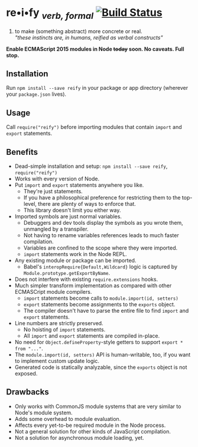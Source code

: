 # re•i•fy <sub>_verb, formal_</sub> [![Build Status](https://travis-ci.org/benjamn/reify.svg?branch=master)](https://travis-ci.org/benjamn/reify)

1. to make (something abstract) more concrete or real.<br>
   _"these instincts are, in humans, reified as verbal constructs"_

**Enable ECMAScript 2015 modules in Node ~~today~~ soon. No caveats. Full stop.**

Installation
---
Run `npm install --save reify` in your package or app directory (wherever your `package.json` lives).

Usage
---
Call `require("reify")` before importing modules that contain `import` and `export` statements.

Benefits
---
* Dead-simple installation and setup: `npm install --save reify`, `require("reify")`
* Works with every version of Node.
* Put `import` and `export` statements anywhere you like.
  * They're just statements.
  * If you have a philosophical preference for restricting them to the top-level, there are plenty of ways to enforce that.
  * This library doesn't limit you either way.
* Imported symbols are just normal variables.
  * Debuggers and dev tools display the symbols as you wrote them, unmangled by a transpiler.
  * Not having to rename variables references leads to much faster compilation.
  * Variables are confined to the scope where they were imported.
  * `import` statements work in the Node REPL.
* Any existing module or package can be imported.
  * Babel's `interopRequire{Default,Wildcard}` logic is captured by `Module.prototype.getExportByName`.
* Does not interfere with existing `require.extensions` hooks.
* Much simpler transform implementation as compared with other ECMASCript module compilers.
  * `import` statements become calls to `module.import(id, setters)`
  * `export` statements become assignments to the `exports` object.
  * The compiler doesn't have to parse the entire file to find `import` and `export` statements.
* Line numbers are strictly preserved.
  * No hoisting of `import` statements.
  * All `import` and `export` statements are compiled in-place.
* No need for `Object.defineProperty`-style getters to support `export * from "..."`.
* The `module.import(id, setters)` API is human-writable, too, if you want to implement custom update logic.
* Generated code is statically analyzable, since the `exports` object is not exposed.

Drawbacks
---
* Only works with CommonJS module systems that are very similar to Node's module system.
* Adds some overhead to module evaluation.
* Affects every yet-to-be required module in the Node process.
* Not a general solution for other kinds of JavaScript compilation.
* Not a solution for asynchronous module loading, yet.
